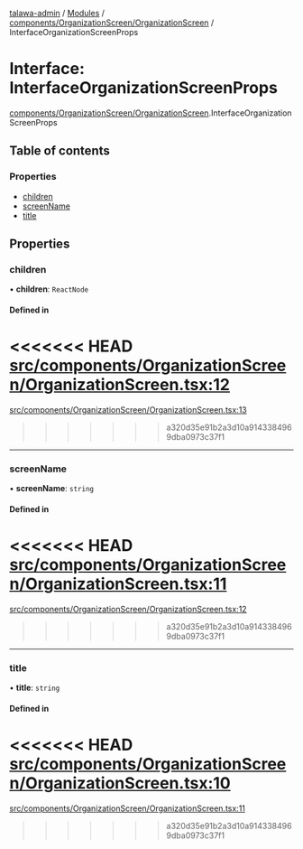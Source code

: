 [talawa-admin](../README.md) / [Modules](../modules.md) / [components/OrganizationScreen/OrganizationScreen](../modules/components_OrganizationScreen_OrganizationScreen.md) / InterfaceOrganizationScreenProps

# Interface: InterfaceOrganizationScreenProps

[components/OrganizationScreen/OrganizationScreen](../modules/components_OrganizationScreen_OrganizationScreen.md).InterfaceOrganizationScreenProps

## Table of contents

### Properties

- [children](components_OrganizationScreen_OrganizationScreen.InterfaceOrganizationScreenProps.md#children)
- [screenName](components_OrganizationScreen_OrganizationScreen.InterfaceOrganizationScreenProps.md#screenname)
- [title](components_OrganizationScreen_OrganizationScreen.InterfaceOrganizationScreenProps.md#title)

## Properties

### children

• **children**: `ReactNode`

#### Defined in

<<<<<<< HEAD
[src/components/OrganizationScreen/OrganizationScreen.tsx:12](https://github.com/PalisadoesFoundation/talawa-admin/blob/12d9229/src/components/OrganizationScreen/OrganizationScreen.tsx#L12)
=======
[src/components/OrganizationScreen/OrganizationScreen.tsx:13](https://github.com/PalisadoesFoundation/talawa-admin/blob/b619a0d/src/components/OrganizationScreen/OrganizationScreen.tsx#L13)
>>>>>>> a320d35e91b2a3d10a9143384969dba0973c37f1

___

### screenName

• **screenName**: `string`

#### Defined in

<<<<<<< HEAD
[src/components/OrganizationScreen/OrganizationScreen.tsx:11](https://github.com/PalisadoesFoundation/talawa-admin/blob/12d9229/src/components/OrganizationScreen/OrganizationScreen.tsx#L11)
=======
[src/components/OrganizationScreen/OrganizationScreen.tsx:12](https://github.com/PalisadoesFoundation/talawa-admin/blob/b619a0d/src/components/OrganizationScreen/OrganizationScreen.tsx#L12)
>>>>>>> a320d35e91b2a3d10a9143384969dba0973c37f1

___

### title

• **title**: `string`

#### Defined in

<<<<<<< HEAD
[src/components/OrganizationScreen/OrganizationScreen.tsx:10](https://github.com/PalisadoesFoundation/talawa-admin/blob/12d9229/src/components/OrganizationScreen/OrganizationScreen.tsx#L10)
=======
[src/components/OrganizationScreen/OrganizationScreen.tsx:11](https://github.com/PalisadoesFoundation/talawa-admin/blob/b619a0d/src/components/OrganizationScreen/OrganizationScreen.tsx#L11)
>>>>>>> a320d35e91b2a3d10a9143384969dba0973c37f1
